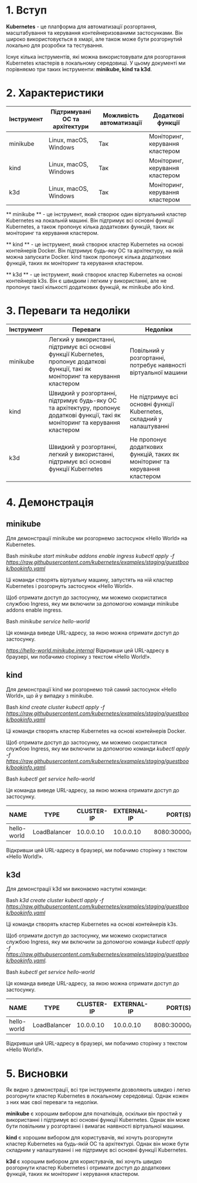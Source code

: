
# 1. Вступ
**Kubernetes** - це платформа для автоматизації розгортання, масштабування та керування контейнеризованими застосунками. Він широко використовується в хмарі, але також може бути розгорнутий локально для розробки та тестування.

Існує кілька інструментів, які можна використовувати для розгортання Kubernetes кластерів в локальному середовищі. У цьому документі ми порівняємо три таких інструменти: **minikube, kind та k3d**.

# 2. Характеристики

| Інструмент |	Підтримувані ОС та архітектури |	Можливість автоматизації |	Додаткові функції |
|----|-----|----|----|
| minikube |	Linux, macOS, Windows |	Так |	Моніторинг, керування кластером |
| kind |	Linux, macOS, Windows |	Так |	Моніторинг, керування кластером |
| k3d |	Linux, macOS, Windows |	Так |	Моніторинг, керування кластером |


** minikube ** - це інструмент, який створює один віртуальний кластер Kubernetes на локальній машині. Він підтримує всі основні функції Kubernetes, а також пропонує кілька додаткових функцій, таких як моніторинг та керування кластером.

** kind ** - це інструмент, який створює кластер Kubernetes на основі контейнерів Docker. Він підтримує будь-яку ОС та архітектуру, на якій можна запускати Docker. kind також пропонує кілька додаткових функцій, таких як моніторинг та керування кластером.

** k3d ** - це інструмент, який створює кластер Kubernetes на основі контейнерів k3s. Він є швидким і легким у використанні, але не пропонує такої кількості додаткових функцій, як minikube або kind.

# 3. Переваги та недоліки

| Інструмент |	Переваги |	Недоліки |
|-----|------|------|
| minikube |	Легкий у використанні, підтримує всі основні функції Kubernetes, пропонує додаткові функції, такі як моніторинг та керування кластером |	Повільний у розгортанні, потребує наявності віртуальної машини |
| kind |	Швидкий у розгортанні, підтримує будь-яку ОС та архітектуру, пропонує додаткові функції, такі як моніторинг та керування кластером |	Не підтримує всі основні функції Kubernetes, складний у налаштуванні |
| k3d |	Швидкий у розгортанні, легкий у використанні, підтримує всі основні функції Kubernetes |	Не пропонує додаткових функцій, таких як моніторинг та керування кластером |

# 4. Демонстрація

## minikube

Для демонстрації minikube ми розгорнемо застосунок «Hello World» на Kubernetes.

Bash
*minikube start*
*minikube addons enable ingress*
*kubectl apply -f https://raw.githubusercontent.com/kubernetes/examples/staging/guestbook/bookinfo.yaml*

Ці команди створять віртуальну машину, запустять на ній кластер Kubernetes і розгорнуть застосунок «Hello World».

Щоб отримати доступ до застосунку, ми можемо скористатися службою Ingress, яку ми включили за допомогою команди minikube addons enable ingress.

Bash
*minikube service hello-world*

Ця команда виведе URL-адресу, за якою можна отримати доступ до застосунку.

*https://hello-world.minikube.internal*
Відкривши цей URL-адресу в браузері, ми побачимо сторінку з текстом «Hello World!».

## kind

Для демонстрації kind ми розгорнемо той самий застосунок «Hello World», що й у випадку з minikube.

Bash
*kind create cluster*
*kubectl apply -f https://raw.githubusercontent.com/kubernetes/examples/staging/guestbook/bookinfo.yaml*

Ці команди створять кластер Kubernetes на основі контейнерів Docker.

Щоб отримати доступ до застосунку, ми можемо скористатися службою Ingress, яку ми включили за допомогою команди *kubectl apply -f https://raw.githubusercontent.com/kubernetes/examples/staging/guestbook/bookinfo.yaml.*

Bash
*kubectl get service hello-world*

Ця команда виведе URL-адресу, за якою можна отримати доступ до застосунку.

| NAME |   TYPE |        CLUSTER-IP |  EXTERNAL-IP |  PORT(S) | 
|----|-----|------|------|------|  
| hello-world |  LoadBalancer  | 10.0.0.10  | 10.0.0.10  | 8080:30000/TCP |

Відкривши цей URL-адресу в браузері, ми побачимо сторінку з текстом «Hello World!».

## k3d

Для демонстрації k3d ми виконаємо наступні команди:

Bash
*k3d create cluster*
*kubectl apply -f https://raw.githubusercontent.com/kubernetes/examples/staging/guestbook/bookinfo.yaml*

Ці команди створять кластер Kubernetes на основі контейнерів k3s.

Щоб отримати доступ до застосунку, ми можемо скористатися службою Ingress, яку ми включили за допомогою команди *kubectl apply -f https://raw.githubusercontent.com/kubernetes/examples/staging/guestbook/bookinfo.yaml.*

Bash
*kubectl get service hello-world*

Ця команда виведе URL-адресу, за якою можна отримати доступ до застосунку.

| NAME |  TYPE  |      CLUSTER-IP  | EXTERNAL-IP |  PORT(S)   | 
|------|------|-------|------|------|
| hello-world |  LoadBalancer |  10.0.0.10 |  10.0.0.10 |  8080:30000/TCP|

Відкривши цей URL-адресу в браузері, ми побачимо сторінку з текстом «Hello World!».

# 5. Висновки

Як видно з демонстрації, всі три інструменти дозволяють швидко і легко розгорнути кластер Kubernetes в локальному середовищі. Однак кожен з них має свої переваги та недоліки.

**minikube** є хорошим вибором для початківців, оскільки він простий у використанні і підтримує всі основні функції Kubernetes. Однак він може бути повільним у розгортанні і вимагає наявності віртуальної машини.

**kind** є хорошим вибором для користувачів, які хочуть розгорнути кластер Kubernetes на будь-якій ОС та архітектурі. Однак він може бути складним у налаштуванні і не підтримує всі основні функції Kubernetes.

**k3d** є хорошим вибором для користувачів, які хочуть швидко розгорнути кластер Kubernetes і отримати доступ до додаткових функцій, таких як моніторинг і керування кластером.
